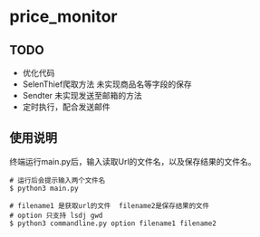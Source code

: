 # price_monitor


## TODO
- 优化代码
- SelenThief爬取方法 未实现商品名等字段的保存
- Sendter 未实现发送至邮箱的方法
- 定时执行，配合发送邮件

## 使用说明
终端运行main.py后，输入读取Url的文件名，以及保存结果的文件名。

```
# 运行后会提示输入两个文件名
$ python3 main.py 

# filename1 是获取url的文件  filename2是保存结果的文件
# option 只支持 lsdj gwd
$ python3 commandline.py option filename1 filename2
```
